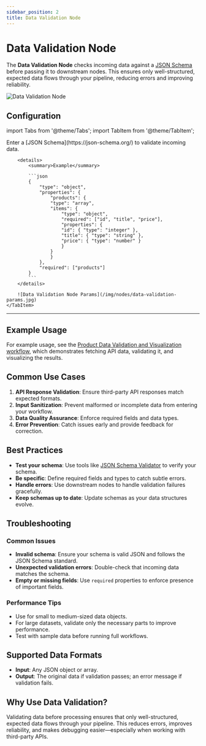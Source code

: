 ```yaml
---
sidebar_position: 2
title: Data Validation Node
---
```


# Data Validation Node

The **Data Validation Node** checks incoming data against a [JSON Schema](https://json-schema.org/) before passing it to downstream nodes. This ensures only well-structured, expected data flows through your pipeline, reducing errors and improving reliability.

![Data Validation Node](/img/nodes/data-validation-preview.jpg)

## Configuration

import Tabs from '@theme/Tabs';
import TabItem from '@theme/TabItem';

<Tabs>
    <TabItem value="schema" label="Schema" default>
        Enter a [JSON Schema](https://json-schema.org/) to validate incoming data.  

        <details>
            <summary>Example</summary>

            ```json
            {
                "type": "object",
                "properties": {
                    "products": {
                    "type": "array",
                    "items": {
                        "type": "object",
                        "required": ["id", "title", "price"],
                        "properties": {
                        "id": { "type": "integer" },
                        "title": { "type": "string" },
                        "price": { "type": "number" }
                        }
                    }
                    }
                },
                "required": ["products"]
            }
            ```
        </details>

        ![Data Validation Node Params](/img/nodes/data-validation-params.jpg)
    </TabItem>
</Tabs>

---

## Example Usage

For example usage, see the [Product Data Validation and Visualization workflow](/docs/workflows/data/product-data-validation-and-visualization), which demonstrates fetching API data, validating it, and visualizing the results.


## Common Use Cases

1. **API Response Validation**: Ensure third-party API responses match expected formats.
2. **Input Sanitization**: Prevent malformed or incomplete data from entering your workflow.
3. **Data Quality Assurance**: Enforce required fields and data types.
4. **Error Prevention**: Catch issues early and provide feedback for correction.

## Best Practices

- **Test your schema**: Use tools like [JSON Schema Validator](https://jsonschemalint.com/) to verify your schema.
- **Be specific**: Define required fields and types to catch subtle errors.
- **Handle errors**: Use downstream nodes to handle validation failures gracefully.
- **Keep schemas up to date**: Update schemas as your data structures evolve.

## Troubleshooting

### Common Issues

- **Invalid schema**: Ensure your schema is valid JSON and follows the JSON Schema standard.
- **Unexpected validation errors**: Double-check that incoming data matches the schema.
- **Empty or missing fields**: Use `required` properties to enforce presence of important fields.

### Performance Tips

- Use for small to medium-sized data objects.
- For large datasets, validate only the necessary parts to improve performance.
- Test with sample data before running full workflows.

## Supported Data Formats

- **Input**: Any JSON object or array.
- **Output**: The original data if validation passes; an error message if validation fails.

## Why Use Data Validation?

Validating data before processing ensures that only well-structured, expected data flows through your pipeline. This reduces errors, improves reliability, and makes debugging easier—especially when working with third-party APIs.

